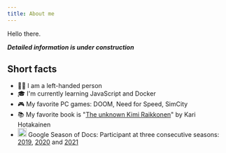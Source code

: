 ```yaml
---
title: About me
---
```


Hello there.

***Detailed information is under construction***

## Short facts

* 💁‍♂️ I am a left-handed person
* 🎓 I'm currently learning JavaScript and Docker
* 🎮 My favorite PC games: DOOM, Need for Speed, SimCity
* 📚 My favorite book is "[The unknown Kimi Raikkonen](https://www.amazon.com/Kimi-Raikkonen-Kari-Hotakainen-author/dp/1471177661)" by Kari Hotakainen
* <img src="https://developers.google.com/season-of-docs/images/SeasonofDocs_Icon_Grey_300ppi_trimmed.png" style="width:20px;margin-bottom:0;"></img> Google Season of Docs: Participant at three consecutive seasons: [2019][gsod-2019], [2020][gsod-2020] and [2021][gsod-2021]

[gsod-2019]: https://developers.google.com/season-of-docs/docs/2019/participants
[gsod-2020]: https://developers.google.com/season-of-docs/docs/2020/participants
[gsod-2021]: https://mister-gold.pro/posts/season-of-docs-2021/
